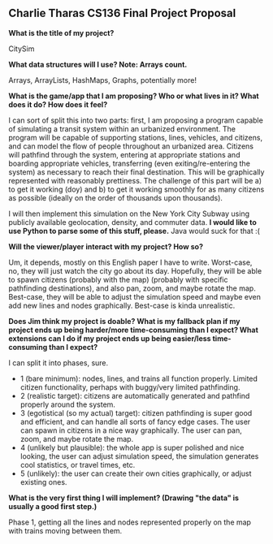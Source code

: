 ## Charlie Tharas CS136 Final Project Proposal

**What is the title of my project?**

CitySim

**What data structures will I use? Note: Arrays count.**

Arrays, ArrayLists, HashMaps, Graphs, potentially more!

**What is the game/app that I am proposing? Who or what lives in it? What does it do? How does it feel?**

I can sort of split this into two parts: first, I am proposing a program capable of simulating a transit system within an urbanized environment. The program will be capable of supporting stations, lines, vehicles, and citizens, and can model the flow of people throughout an urbanized area. Citizens will pathfind through the system, entering at appropriate stations and boarding appropriate vehicles, transferring (even exiting/re-entering the system) as necessary to reach their final destination. This will be graphically represented with reasonably prettiness. The challenge of this part will be a) to get it working (doy) and b) to get it working smoothly for as many citizens as possible (ideally on the order of thousands upon thousands).

I will then implement this simulation on the New York City Subway using publicly available geolocation, density, and commuter data. **I would like to use Python to parse some of this stuff, please.** Java would suck for that :(

**Will the viewer/player interact with my project? How so?**

Um, it depends, mostly on this English paper I have to write. Worst-case, no, they will just watch the city go about its day. Hopefully, they will be able to spawn citizens (probably with the map) (probably with specific pathfinding destinations), and also pan, zoom, and maybe rotate the map. Best-case, they will be able to adjust the simulation speed and maybe even add new lines and nodes graphically. Best-case is kinda unrealistic.

**Does Jim think my project is doable? What is my fallback plan if my project ends up being harder/more time-consuming than I expect? What extensions can I do if my project ends up being easier/less time-consuming than I expect?**

I can split it into phases, sure.
* 1 (bare minimum): nodes, lines, and trains all function properly. Limited citizen functionality, perhaps with buggy/very limited pathfinding. 
* 2 (realistic target): citizens are automatically generated and pathfind properly around the system.
* 3 (egotistical (so my actual) target): citizen pathfinding is super good and efficient, and can handle all sorts of fancy edge cases. The user can spawn in citizens in a nice way graphically. The user can pan, zoom, and maybe rotate the map.
* 4 (unlikely but plausible): the whole app is super polished and nice looking, the user can adjust simulation speed, the simulation generates cool statistics, or travel times, etc.
* 5 (unlikely): the user can create their own cities graphically, or adjust existing ones.

**What is the very first thing I will implement? (Drawing "the data" is usually a good first step.)**

Phase 1, getting all the lines and nodes represented properly on the map with trains moving between them.
